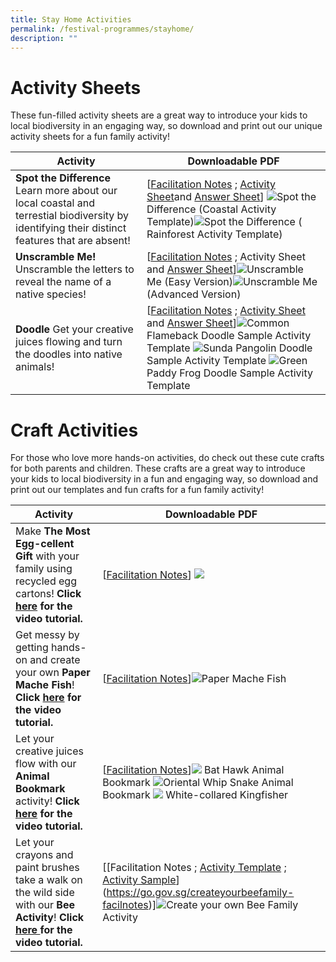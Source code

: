```yaml
---
title: Stay Home Activities
permalink: /festival-programmes/stayhome/
description: ""
---
```

# **Activity Sheets**

These fun-filled activity sheets are a great way to introduce your kids to local biodiversity in an engaging way, so download and print out our unique activity sheets for a fun family activity!

| Activity | Downloadable PDF  |
| -------- | -------- | 
| **Spot the Difference** Learn more about our local coastal and terrestial biodiversity by identifying their distinct features that are absent!     |  [[Facilitation Notes](https://go.gov.sg/spotthedifference-facil) ;  [Activity Sheet](https://go.gov.sg/spotthedifferencetemplate)and [Answer Sheet](https://go.gov.sg/spot-the-difference-answersheet)] ![](/images/spot%20the%20diff%20(coastal).png)Spot the Difference (Coastal Activity Template)![](/images/spot%20the%20diff%20(rainforest).png)Spot the Difference ( Rainforest Activity Template)| 
|**Unscramble Me!** Unscramble the letters to reveal the name of a native species! | [[Facilitation Notes](https://go.gov.sg/unscrambleme-facil) ;  Activity Sheet and [Answer Sheet](https://go.gov.sg/unscramble-me-answersheet)]![](/images/unscramble%20me%20(easy).png)Unscramble Me (Easy Version)![](/images/unscramble%20me%20(advanced).png)Unscramble Me (Advanced Version)|
|**Doodle** Get your creative juices flowing and turn the doodles into native animals! | [[Facilitation Notes](https://go.gov.sg/doodle-facil) ;  [Activity Sheet](https://go.gov.sg/doodleactivitytemplate) and [Answer Sheet](https://go.gov.sg/doodle-answersheet)]![](/images/doodle%20-%20common%20flameback.png)Common Flameback Doodle Sample Activity Template ![](/images/doodle%20-%20sunda%20pangolin.png)Sunda Pangolin Doodle Sample Activity Template ![](/images/doodle%20-%20green%20paddy%20frog.png)Green Paddy Frog Doodle Sample Activity Template|



# **Craft Activities**
For those who love more hands-on activities, do check out these cute crafts for both parents and children. These crafts are a great way to introduce your kids to local biodiversity in a fun and engaging way, so download and print out our templates and fun crafts for a fun family activity!



| Activity        | Downloadable PDF |
| -------------| -------- | 
|Make **The Most Egg-cellent Gift** with your family using recycled egg cartons! **Click [here](https://drive.google.com/file/d/1nSBkiHyD5xjd4Q057mT35gsl6hzVpM0U/view?usp=share_link) for the video tutorial.**| [[Facilitation Notes](https://go.gov.sg/themosteggcellentgift-facil)]  ![](/images/the%20most%20excellent%20gift.png)|
|Get messy by getting hands-on and create your own **Paper Mache Fish**! **Click [here](https://drive.google.com/file/d/13IMVOCKoOYEIUfuAhzWHbLt08KHkAwRE/view?usp=share_link) for the video tutorial.**|[[Facilitation Notes](https://go.gov.sg/papermachefish-facilnotes)]![](/images/paper%20mache%20fish.png)Paper Mache Fish |
Let your creative juices flow with our **Animal Bookmark** activity! **Click [here](https://drive.google.com/file/d/1xjsDQZszzvZ8wQpxQXFtNYr9HiWkR16i/view?usp=share_link) for the video tutorial.**| [[Facilitation Notes](https://go.gov.sg/animalbookmark-facilnotes)]![](/images/bat%20hawk%20animal%20bookmark.png) Bat Hawk Animal Bookmark ![](/images/oriental%20whip%20snake%20animal%20bookmark.png)Oriental Whip Snake Animal Bookmark ![](/images/white-collared%20kingfisher%20animal%20bookmark.png) White-collared Kingfisher|
Let your crayons and paint brushes take a walk on the wild side with our **Bee Activity**! **Click [here ](https://drive.google.com/file/d/1Xgqunko4CLCQY9RN7QW8k-uhLyd4Xs_P/view?usp=share_link) for the video tutorial.**|[[Facilitation Notes ; [Activity Template](https://go.gov.sg/beeactivitytemplate) ; [Activity Sample](https://go.gov.sg/beefamilyactivitysample)](https://go.gov.sg/createyourbeefamily-facilnotes)]![](/images/bee%20activity.png)Create your own Bee Family Activity|